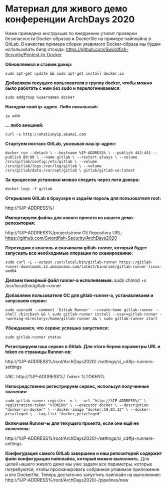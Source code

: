 # Материал для живого демо конференции ArchDays 2020

Ниже приведена инструкция по внедрению утилит проверки безопасности Docker-образов и Dockerfile на примере пайплайна в GitLab.
В качестве примера сборки уязвимого Docker-образа мы будем использовать билд отсюда: https://github.com/Swordfish-Security/Pentest-In-Docker

**Обновляемся и ставим докер:**

`sudo apt-get update && sudo apt-get install docker.io`

**Добавляем текущего пользователя в группу docker, чтобы можно было работать с ним без sudo и перелогиниваемся:**

`sudo addgroup %username% docker`

**Находим свой ip-адрес. Либо локальный:**

`ip addr`

**... либо внешний:**

`curl -s http://whatismyip.akamai.com`

**Стартуем инстанс GitLab, указывая наш ip-адрес:**

`docker run --detach \
--hostname %IP-ADDRESS% \
--publish 443:443 --publish 80:80 \
--name gitlab \
--restart always \
--volume /srv/gitlab/config:/etc/gitlab \
--volume /srv/gitlab/logs:/var/log/gitlab \
--volume /srv/gitlab/data:/var/opt/gitlab \
gitlab/gitlab-ce:latest`

**За процессом установки можно следить через логи докера:**

`docker logs -f gitlab`

**Открываем GitLab в браузере и задаём пароль для пользователя root:**

http://%IP-ADDRESS%/

**Импортируем файлы для нового проекта из нашего демо-репозитория:**

http://%IP-ADDRESS%/projects/new
Git Repository URL: https://github.com/Swordfish-Security/ArchDays2020

**Переходим в консоль и скачиваем gitlab-runner, который будет запускать все необходимые операции по сканированию:**

`sudo curl -L --output /usr/local/bin/gitlab-runner https://gitlab-runner-downloads.s3.amazonaws.com/latest/binaries/gitlab-runner-linux-amd64`

**Делаем бинарный файл runner-a исполняемым:**
sudo chmod +x /usr/local/bin/gitlab-runner

**Добавляем пользователя ОС для gitlab-runner-а, устанавливаем и запускаем сервис:**

`sudo useradd --comment 'GitLab Runner' --create-home gitlab-runner --shell /bin/bash && \
sudo gitlab-runner install --user=gitlab-runner --working-directory=/home/gitlab-runner && \
sudo gitlab-runner start`

**Убеждаемся, что сервис успешно запустился:**

`sudo gitlab-runner status`

**Регистрируем наш сервис в Gitlab. Для этого берем параметры URL и token со страницы Runner-ов:**

http://%IP-ADDRESS%/root/ArchDays2020/-/settings/ci_cd#js-runners-settings

*URL:*
http://%IP-ADDRESS%/
*Token:*
%TOKEN%

**Непосредственно регистрируем сервис, используя полученные значения:**

`sudo gitlab-runner register -n \
  --url "http://%IP-ADDRESS%/" \
  --registration-token "%TOKEN%" \
  --executor docker \
  --description "docker-in-docker" \
  --docker-image "docker:19.03.12" \
  --docker-privileged \
  --tag-list "docker,privileged"`

**Включаем Runner-ы для текущего проекта, если они ещё не включены:**

http://%IP-ADDRESS%/root/ArchDays2020/-/settings/ci_cd#js-runners-settings

**Конфигурация самого GitLab завершена и наш репозиторий содержит файл конфигурации пайплайна, который можно выполнить.**
Для целей нашего живого демо мы уже задали все параметры, которые потребуются, чтобы просканировать собранное уязвимое приложение и его Dockerfile.
Теперь достаточно запустить пайплайн на выполнение: http://%IP-ADDRESS%/root/ArchDays2020/-/pipelines/new


